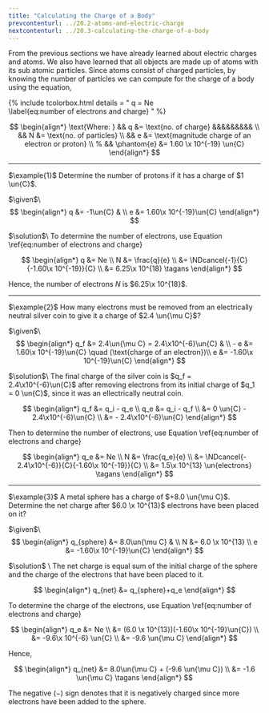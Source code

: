 ```yaml
---
title: "Calculating the Charge of a Body"
prevcontenturl: ../20.2-atoms-and-electric-charge
nextcontenturl: ../20.3-calculating-the-charge-of-a-body
---
```




From the previous sections we have already learned about electric charges and atoms. We also have learned that all objects are made up of atoms with its sub atomic particles. Since atoms consist of charged particles, by knowing the number of particles we can compute for the charge of a body using the equation,

{% include tcolorbox.html
    details = "
        q = Ne	
        \label{eq:number of electrons and charge}
    "
%}

$$
\begin{align*}
	\text{Where: } && q &= \text{no. of charge} &&&&&&&&& \\
		&& N &= \text{no. of particles} \\
		&& e &= \text{magnitude charge of an electron or proton} \\
		% && \phantom{e} &= 1.60 \x 10^{-19} \un{C}
\end{align*}
$$



---
$\example{1}$
Determine the number of protons if it has a charge of $1 \un{C}$.

$\given$\\
$$
\begin{align*}
	q &= -1\un{C} & \\
	e &= 1.60\x 10^{-19}\un{C}
\end{align*}
$$


$\solution$\\
To determine the number of electrons, use Equation \ref{eq:number of electrons and charge}

$$
\begin{align*}
	q &= Ne \\
	N &= \frac{q}{e} \\
	&= \NDcancel{-1}{C}{-1.60\x 10^{-19}}{C} \\
	&= 6.25\x 10^{18}	\tagans
\end{align*}
$$

Hence, the number of electrons $N$ is $6.25\x 10^{18}$.





---
$\example{2}$
How many electrons must be removed from an electrically neutral silver coin to give it a charge of $2.4 \un{\mu C}$?

$\given$\\
$$
\begin{align*}
	q_f &= 2.4\un{\mu C} = 2.4\x10^{-6}\un{C} & \\
	- e &= 1.60\x 10^{-19}\un{C} \quad (\text{charge of an electron})\\
	e &= -1.60\x 10^{-19}\un{C}
\end{align*}
$$

$\solution$\\
The final charge of the silver coin is $q_f = 2.4\x10^{-6}\un{C}$ after removing electrons from its initial charge of $q_1 = 0 \un{C}$, since it was an ellectrically neutral coin.

$$
\begin{align*}
	q_f &= q_i - q_e \\
	q_e &= q_i - q_f \\
	&= 0 \un{C} - 2.4\x10^{-6}\un{C} \\
	&= - 2.4\x10^{-6}\un{C}
\end{align*}
$$

Then to determine the number of electrons, use Equation \ref{eq:number of electrons and charge}

$$
\begin{align*}
	q_e &= Ne \\
	N &= \frac{q_e}{e} \\
	&= \NDcancel{- 2.4\x10^{-6}}{C}{-1.60\x 10^{-19}}{C} \\
	&= 1.5\x 10^{13} \un{electrons}		\tagans
\end{align*}
$$





---
$\example{3}$
A metal sphere has a charge of $+8.0 \un{\mu C}$. Determine the net charge after $6.0 \x 10^{13}$ electrons have been placed on it?

$\given$\\
$$
\begin{align*}
	q_{sphere} &= 8.0\un{\mu C} & \\
	N &= 6.0 \x 10^{13} \\
	e &= -1.60\x 10^{-19}\un{C}
\end{align*}
$$

$\solution$ \\
The net charge is equal sum of the initial charge of the sphere and the charge of the electrons that have been placed to it.

$$
\begin{align*}
	q_{net} &= q_{sphere}+q_e
\end{align*}
$$

To determine the charge of the electrons, use Equation \ref{eq:number of electrons and charge}

$$
\begin{align*}
	q_e &= Ne \\
	&= (6.0 \x 10^{13})(-1.60\x 10^{-19}\un{C}) \\
	&= -9.6\x 10^{-6} \un{C} \\
	&= -9.6 \un{\mu C}
\end{align*}
$$

Hence,

$$
\begin{align*}
	q_{net} &= 8.0\un{\mu C} + (-9.6 \un{\mu C}) \\
	&= -1.6 \un{\mu C}		\tagans
\end{align*}
$$

The negative $(-)$ sign denotes that it is negatively charged since more electrons have been added to the sphere.
